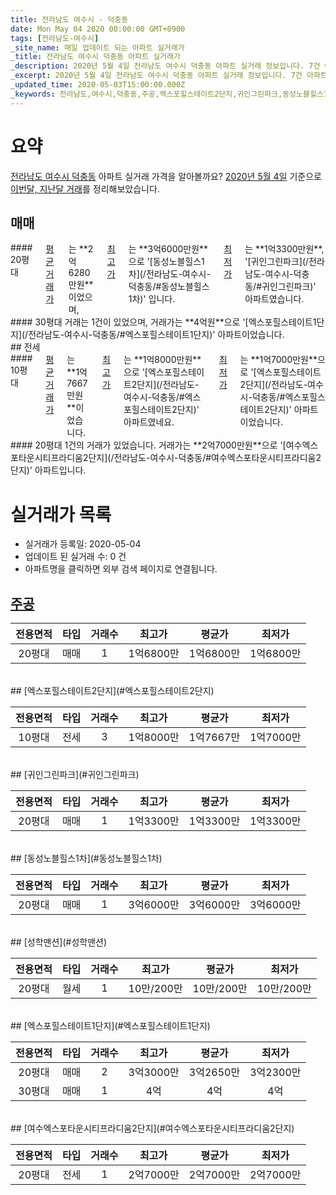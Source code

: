 ```yaml
---
title: 전라남도 여수시 - 덕충동
date: Mon May 04 2020 00:00:00 GMT+0900
tags: [전라남도-여수시]
_site_name: 매일 업데이트 되는 아파트 실거래가
_title: 전라남도 여수시 덕충동 아파트 실거래가
_description: 2020년 5월 4일 전라남도 여수시 덕충동 아파트 실거래 정보입니다. 7건 아파트 정보가 있습니다.
_excerpt: 2020년 5월 4일 전라남도 여수시 덕충동 아파트 실거래 정보입니다. 7건 아파트 정보가 있습니다.
_updated_time: 2020-05-03T15:00:00.000Z
_keywords: 전라남도,여수시,덕충동,주공,엑스포힐스테이트2단지,귀인그린파크,동성노블힐스1차,성학맨션,엑스포힐스테이트1단지,여수엑스포타운시티프라디움2단지
---
```





# 요약
<ins>전라남도 여수시 덕충동</ins> 아파트 실거래 가격을 알아볼까요? <ins>2020년 5월 4일</ins> 기준으로 <ins>이번달, 지난달 거래</ins>를 정리해보았습니다.

## 매매
<div class="container">
<div class="six columns" markdown="1">
#### 20평대
<ins>평균 거래가</ins>는 **2억6280만원**이었으며, <ins>최고가</ins>는 **3억6000만원**으로 '[동성노블힐스1차](/전라남도-여수시-덕충동/#동성노블힐스1차)' 입니다. <ins>최저가</ins>는 **1억3300만원**, '[귀인그린파크](/전라남도-여수시-덕충동/#귀인그린파크)' 아파트였습니다.
</div>
<div class="six columns" markdown="1">
#### 30평대
거래는 1건이 있었으며, 거래가는 **4억원**으로 '[엑스포힐스테이트1단지](/전라남도-여수시-덕충동/#엑스포힐스테이트1단지)' 아파트이었습니다.
</div>
</div>
## 전세
<div class="container">
<div class="six columns" markdown="1">
#### 10평대
<ins>평균 거래가</ins>는 **1억7667만원**이었습니다. <ins>최고가</ins>는 **1억8000만원**으로 '[엑스포힐스테이트2단지](/전라남도-여수시-덕충동/#엑스포힐스테이트2단지)' 아파트였네요. <ins>최저가</ins>는 **1억7000만원**으로 '[엑스포힐스테이트2단지](/전라남도-여수시-덕충동/#엑스포힐스테이트2단지)' 아파트이었습니다.
</div>
<div class="six columns" markdown="1">
#### 20평대
1건의 거래가 있었습니다. 거래가는 **2억7000만원**으로 '[여수엑스포타운시티프라디움2단지](/전라남도-여수시-덕충동/#여수엑스포타운시티프라디움2단지)' 아파트입니다.
</div>
</div>



# 실거래가 목록
- 실거래가 등록일: 2020-05-04
- 업데이트 된 실거래 수: 0 건
- 아파트명을 클릭하면 외부 검색 페이지로 연결됩니다.

## [주공](#주공)

|전용면적|타입|거래수|최고가|평균가|최저가|
|:---:|:---:|:---:|:---:|:---:|:---:|
|20평대|<span class="deal-type-1">매매</span>|1|1억6800만|1억6800만|1억6800만|

<br/>
## [엑스포힐스테이트2단지](#엑스포힐스테이트2단지)

|전용면적|타입|거래수|최고가|평균가|최저가|
|:---:|:---:|:---:|:---:|:---:|:---:|
|10평대|<span class="deal-type-2">전세</span>|3|1억8000만|1억7667만|1억7000만|

<br/>
## [귀인그린파크](#귀인그린파크)

|전용면적|타입|거래수|최고가|평균가|최저가|
|:---:|:---:|:---:|:---:|:---:|:---:|
|20평대|<span class="deal-type-1">매매</span>|1|1억3300만|1억3300만|1억3300만|

<br/>
## [동성노블힐스1차](#동성노블힐스1차)

|전용면적|타입|거래수|최고가|평균가|최저가|
|:---:|:---:|:---:|:---:|:---:|:---:|
|20평대|<span class="deal-type-1">매매</span>|1|3억6000만|3억6000만|3억6000만|

<br/>
## [성학맨션](#성학맨션)

|전용면적|타입|거래수|최고가|평균가|최저가|
|:---:|:---:|:---:|:---:|:---:|:---:|
|20평대|<span class="deal-type-3">월세</span>|1|10만/200만|10만/200만|10만/200만|

<br/>
## [엑스포힐스테이트1단지](#엑스포힐스테이트1단지)

|전용면적|타입|거래수|최고가|평균가|최저가|
|:---:|:---:|:---:|:---:|:---:|:---:|
|20평대|<span class="deal-type-1">매매</span>|2|3억3000만|3억2650만|3억2300만|
|30평대|<span class="deal-type-1">매매</span>|1|4억|4억|4억|

<br/>
## [여수엑스포타운시티프라디움2단지](#여수엑스포타운시티프라디움2단지)

|전용면적|타입|거래수|최고가|평균가|최저가|
|:---:|:---:|:---:|:---:|:---:|:---:|
|20평대|<span class="deal-type-2">전세</span>|1|2억7000만|2억7000만|2억7000만|

<br/>



